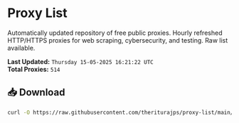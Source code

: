 # Proxy List

Automatically updated repository of free public proxies. Hourly refreshed HTTP/HTTPS proxies for web scraping, cybersecurity, and testing. Raw list available.

**Last Updated:** `Thursday 15-05-2025 16:21:22 UTC`  
**Total Proxies:** `514`

## 📥 Download
```bash
curl -O https://raw.githubusercontent.com/theriturajps/proxy-list/main/proxies.txt
